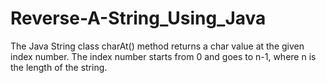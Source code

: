 # Reverse-A-String_Using_Java
The Java String class charAt() method returns a char value at the given index number. The index number starts from 0 and goes to n-1, where n is the length of the string.
